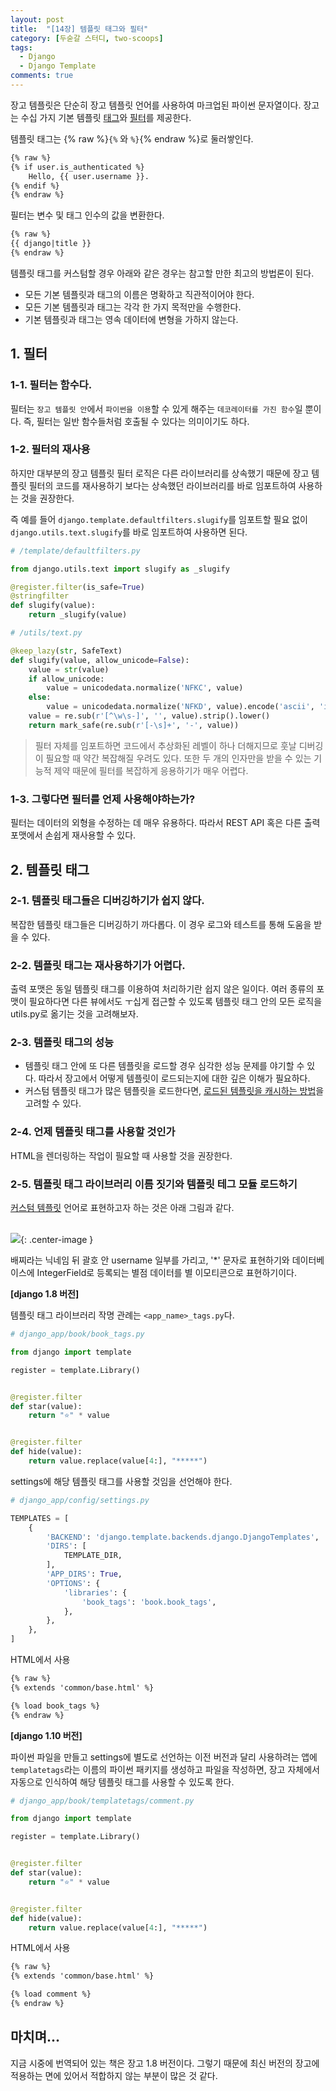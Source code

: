 ```yaml
---
layout: post
title:  "[14장] 템플릿 태그와 필터"
category: [두숟갈 스터디, two-scoops]
tags:
  - Django
  - Django Template
comments: true
---
```


장고 템플릿은 단순히 장고 템플릿 언어를 사용하여 마크업된 파이썬 문자열이다. 장고는 수십 가지 기본 템플릿 [태그]()와 [필터]()를 제공한다.

템플릿 태그는 {% raw %}`{%` 와 `%}`{% endraw %}로 둘러쌓인다.

```html
{% raw %}
{% if user.is_authenticated %}
	Hello, {{ user.username }}.
{% endif %}
{% endraw %}
```

필터는 변수 및 태그 인수의 값을 변환한다.

```html
{% raw %}
{{ django|title }}
{% endraw %}
```

템플릿 태그를 커스텀할 경우 아래와 같은 경우는 참고할 만한 최고의 방법론이 된다.

- 모든 기본 템플릿과 태그의 이름은 명확하고 직관적이어야 한다.
- 모든 기본 템플릿과 태그는 각각 한 가지 목적만을 수행한다.
- 기본 템플릿과 태그는 영속 데이터에 변형을 가하지 않는다.

## 1. 필터
### 1-1. 필터는 함수다.
필터는 `장고 템플릿 안`에서 `파이썬을 이용`할 수 있게 해주는 `데코레이터를 가진 함수`일 뿐이다. 즉, 필터는 일반 함수들처럼 호출될 수 있다는 의미이기도 하다.

### 1-2. 필터의 재사용
하지만 대부분의 장고 템플릿 필터 로직은 다른 라이브러리를 상속했기 때문에 장고 템플릿 필터의 코드를 재사용하기 보다는 상속했던 라이브러리를 바로 임포트하여 사용하는 것을 권장한다.

즉 예를 들어 `django.template.defaultfilters.slugify`를 임포트할 필요 없이 `django.utils.text.slugify`를 바로 임포트하여 사용하면 된다. 

```python
# /template/defaultfilters.py

from django.utils.text import slugify as _slugify

@register.filter(is_safe=True)
@stringfilter
def slugify(value):
    return _slugify(value)
```

```python
# /utils/text.py

@keep_lazy(str, SafeText)
def slugify(value, allow_unicode=False):
    value = str(value)
    if allow_unicode:
        value = unicodedata.normalize('NFKC', value)
    else:
        value = unicodedata.normalize('NFKD', value).encode('ascii', 'ignore').decode('ascii')
    value = re.sub(r'[^\w\s-]', '', value).strip().lower()
    return mark_safe(re.sub(r'[-\s]+', '-', value))
```

> 필터 자체를 임포트하면 코드에서 추상화된 레벨이 하나 더해지므로 훗날 디버깅이 필요할 때 약간 복잡해질 우려도 있다. 또한 두 개의 인자만을 받을 수 있는 기능적 제약 때문에 필터를 복잡하게 응용하기가 매우 어렵다.

### 1-3. 그렇다면 필터를 언제 사용해야하는가?
필터는 데이터의 외형을 수정하는 데 매우 유용하다. 따라서 REST API 혹은 다른 출력 포맷에서 손쉽게 재사용할 수 있다.

## 2. 템플릿 태그
### 2-1. 템플릿 태그들은 디버깅하기가 쉽지 않다. 
복잡한 템플릿 태그들은 디버깅하기 까다롭다. 이 경우 로그와 테스트를 통해 도움을 받을 수 있다.

### 2-2. 템플릿 태그는 재사용하기가 어렵다.
출력 포맷은 동일 템플릿 태그를 이용하여 처리하기란 쉽지 않은 일이다. 여러 종류의 포맷이 필요하다면 다른 뷰에서도 ㅜ십게 접근할 수 있도록 템플릿 태그 안의 모든 로직을 utils.py로 옮기는 것을 고려해보자.

### 2-3. 템플릿 태그의 성능
- 템플릿 태그 안에 또 다른 템플릿을 로드할 경우 심각한 성능 문제를 야기할 수 있다. 따라서 장고에서 어떻게 템플릿이 로드되는지에 대한 깊은 이해가 필요하다.
- 커스텀 템플릿 태그가 많은 템플릿을 로드한다면, [로드된 템플릿을 캐시하는 방법](https://docs.djangoproject.com/en/1.8/ref/templates/api/#django.template.loaders.cached.Loader)을 고려할 수 있다.

### 2-4. 언제 템플릿 태그를 사용할 것인가
HTML을 렌더링하는 작업이 필요할 때 사용할 것을 권장한다.

### 2-5. 템플릿 태그 라이브러리 이름 짓기와 템플릿 테그 모듈 로드하기
[커스텀 템플릿](https://docs.djangoproject.com/en/1.11/howto/custom-template-tags/) 언어로 표현하고자 하는 것은 아래 그림과 같다.<br><br>

![]({{site.url}}/assets/custom_template.png){: .center-image } <br>

배찌라는 닉네임 뒤 괄호 안 username 일부를 가리고, '*' 문자로 표현하기와 데이터베이스에 IntegerField로 등록되는  별점 데이터를 별 이모티콘으로 표현하기이다.  

**[django 1.8 버전]**

템플릿 태그 라이브러리 작명 관례는 `<app_name>_tags.py`다.

```python
# django_app/book/book_tags.py

from django import template

register = template.Library()


@register.filter
def star(value):
    return "⭐" * value


@register.filter
def hide(value):
    return value.replace(value[4:], "*****")
```

settings에 해당 템플릿 태그를 사용할 것임을 선언해야 한다.

```python
# django_app/config/settings.py

TEMPLATES = [
    {
        'BACKEND': 'django.template.backends.django.DjangoTemplates',
        'DIRS': [
            TEMPLATE_DIR,
        ],
        'APP_DIRS': True,
        'OPTIONS': {
            'libraries': {
                'book_tags': 'book.book_tags',
            },
        },
    },
]
```

HTML에서 사용

```html
{% raw %}
{% extends 'common/base.html' %}

{% load book_tags %}
{% endraw %}
```

**[django 1.10 버전]**

파이썬 파일을 만들고 settings에 별도로 선언하는 이전 버전과 달리 사용하려는 앱에 `templatetags`라는 이름의 파이썬 패키지를 생성하고 파일을 작성하면, 장고 자체에서 자동으로 인식하여 해당 템플릿 태그를 사용할 수 있도록 한다.

```python
# django_app/book/templatetags/comment.py

from django import template

register = template.Library()


@register.filter
def star(value):
    return "⭐" * value


@register.filter
def hide(value):
    return value.replace(value[4:], "*****")
```

HTML에서 사용

```html
{% raw %}
{% extends 'common/base.html' %}

{% load comment %}
{% endraw %}
```

## 마치며...
지금 시중에 번역되어 있는 책은 장고 1.8 버전이다. 그렇기 때문에 최신 버전의 장고에 적용하는 면에 있어서 적합하지 않는 부분이 많은 것 같다.